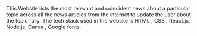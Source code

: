 This Website lists the most relevant and coincident news about a particular topic across all the news articles from the internet to update the user about the topic fully.
The tech stack used in the website is HTML , CSS , React.js, Node.js, Canva , Google fonts.
